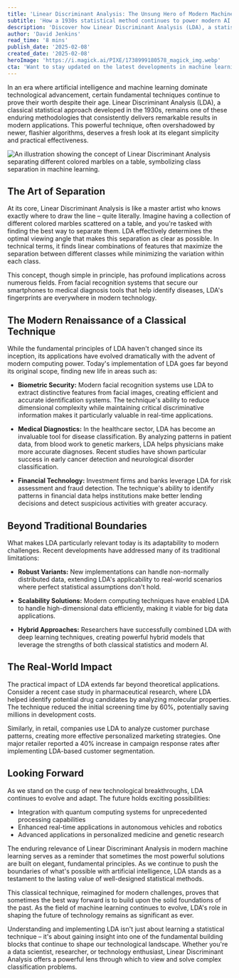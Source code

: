 ```yaml
---
title: 'Linear Discriminant Analysis: The Unsung Hero of Modern Machine Learning'
subtitle: 'How a 1930s statistical method continues to power modern AI applications'
description: 'Discover how Linear Discriminant Analysis (LDA), a statistical method from the 1930s, continues to power modern AI applications from facial recognition to medical diagnostics. Learn why this classical technique remains crucial in today's machine learning landscape and how it's adapting to meet contemporary challenges.'
author: 'David Jenkins'
read_time: '8 mins'
publish_date: '2025-02-08'
created_date: '2025-02-08'
heroImage: 'https://i.magick.ai/PIXE/1738999180578_magick_img.webp'
cta: 'Want to stay updated on the latest developments in machine learning and AI? Follow us on LinkedIn for in-depth analysis and insights into groundbreaking statistical methods like LDA that are shaping the future of technology.'
---
```


In an era where artificial intelligence and machine learning dominate technological advancement, certain fundamental techniques continue to prove their worth despite their age. Linear Discriminant Analysis (LDA), a classical statistical approach developed in the 1930s, remains one of these enduring methodologies that consistently delivers remarkable results in modern applications. This powerful technique, often overshadowed by newer, flashier algorithms, deserves a fresh look at its elegant simplicity and practical effectiveness.

![An illustration showing the concept of Linear Discriminant Analysis separating different colored marbles on a table, symbolizing class separation in machine learning.](https://i.magick.ai/PIXE/1738999180582_magick_img.webp)

## The Art of Separation

At its core, Linear Discriminant Analysis is like a master artist who knows exactly where to draw the line – quite literally. Imagine having a collection of different colored marbles scattered on a table, and you're tasked with finding the best way to separate them. LDA effectively determines the optimal viewing angle that makes this separation as clear as possible. In technical terms, it finds linear combinations of features that maximize the separation between different classes while minimizing the variation within each class.

This concept, though simple in principle, has profound implications across numerous fields. From facial recognition systems that secure our smartphones to medical diagnosis tools that help identify diseases, LDA's fingerprints are everywhere in modern technology.

## The Modern Renaissance of a Classical Technique

While the fundamental principles of LDA haven't changed since its inception, its applications have evolved dramatically with the advent of modern computing power. Today's implementation of LDA goes far beyond its original scope, finding new life in areas such as:

- **Biometric Security:** Modern facial recognition systems use LDA to extract distinctive features from facial images, creating efficient and accurate identification systems. The technique's ability to reduce dimensional complexity while maintaining critical discriminative information makes it particularly valuable in real-time applications.

- **Medical Diagnostics:** In the healthcare sector, LDA has become an invaluable tool for disease classification. By analyzing patterns in patient data, from blood work to genetic markers, LDA helps physicians make more accurate diagnoses. Recent studies have shown particular success in early cancer detection and neurological disorder classification.

- **Financial Technology:** Investment firms and banks leverage LDA for risk assessment and fraud detection. The technique's ability to identify patterns in financial data helps institutions make better lending decisions and detect suspicious activities with greater accuracy.

## Beyond Traditional Boundaries

What makes LDA particularly relevant today is its adaptability to modern challenges. Recent developments have addressed many of its traditional limitations:

- **Robust Variants:** New implementations can handle non-normally distributed data, extending LDA's applicability to real-world scenarios where perfect statistical assumptions don't hold.

- **Scalability Solutions:** Modern computing techniques have enabled LDA to handle high-dimensional data efficiently, making it viable for big data applications.

- **Hybrid Approaches:** Researchers have successfully combined LDA with deep learning techniques, creating powerful hybrid models that leverage the strengths of both classical statistics and modern AI.

## The Real-World Impact

The practical impact of LDA extends far beyond theoretical applications. Consider a recent case study in pharmaceutical research, where LDA helped identify potential drug candidates by analyzing molecular properties. The technique reduced the initial screening time by 60%, potentially saving millions in development costs.

Similarly, in retail, companies use LDA to analyze customer purchase patterns, creating more effective personalized marketing strategies. One major retailer reported a 40% increase in campaign response rates after implementing LDA-based customer segmentation.

## Looking Forward

As we stand on the cusp of new technological breakthroughs, LDA continues to evolve and adapt. The future holds exciting possibilities:

- Integration with quantum computing systems for unprecedented processing capabilities
- Enhanced real-time applications in autonomous vehicles and robotics
- Advanced applications in personalized medicine and genetic research

The enduring relevance of Linear Discriminant Analysis in modern machine learning serves as a reminder that sometimes the most powerful solutions are built on elegant, fundamental principles. As we continue to push the boundaries of what's possible with artificial intelligence, LDA stands as a testament to the lasting value of well-designed statistical methods.

This classical technique, reimagined for modern challenges, proves that sometimes the best way forward is to build upon the solid foundations of the past. As the field of machine learning continues to evolve, LDA's role in shaping the future of technology remains as significant as ever.

Understanding and implementing LDA isn't just about learning a statistical technique – it's about gaining insight into one of the fundamental building blocks that continue to shape our technological landscape. Whether you're a data scientist, researcher, or technology enthusiast, Linear Discriminant Analysis offers a powerful lens through which to view and solve complex classification problems.